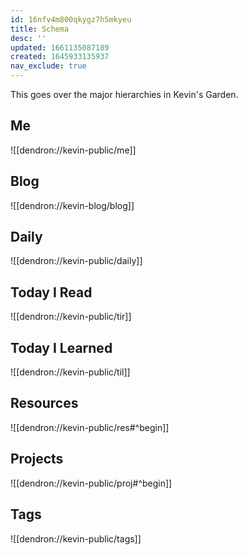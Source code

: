 ```yaml
---
id: 16nfv4m800qkygz7h5mkyeu
title: Schema
desc: ''
updated: 1661135087189
created: 1645933135937
nav_exclude: true
---
```


This goes over the major hierarchies in Kevin's Garden. 

## Me
![[dendron://kevin-public/me]]

## Blog
![[dendron://kevin-blog/blog]]

## Daily
![[dendron://kevin-public/daily]]

## Today I Read
![[dendron://kevin-public/tir]]

## Today I Learned
![[dendron://kevin-public/til]]

## Resources
![[dendron://kevin-public/res#^begin]]

## Projects 
![[dendron://kevin-public/proj#^begin]]

## Tags
![[dendron://kevin-public/tags]]